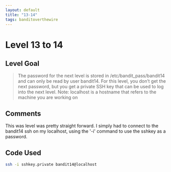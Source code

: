 ```yaml
---
layout: default
title: "13-14"
tags: banditoverthewire
---
```


# Level 13 to 14

## Level Goal
> The password for the next level is stored in /etc/bandit_pass/bandit14 and can only be read by user bandit14. For this level, you don’t get the next password, but you get a private SSH key that can be used to log into the next level. Note: localhost is a hostname that refers to the machine you are working on

## Comments
This was level was pretty straight forward. I simply had to connect to the bandit14 ssh on my localhost, using the '-i' command to use the sshkey as a password.

Code Used
------
```bash
ssh -i sshkey.private bandit14@localhost
```

